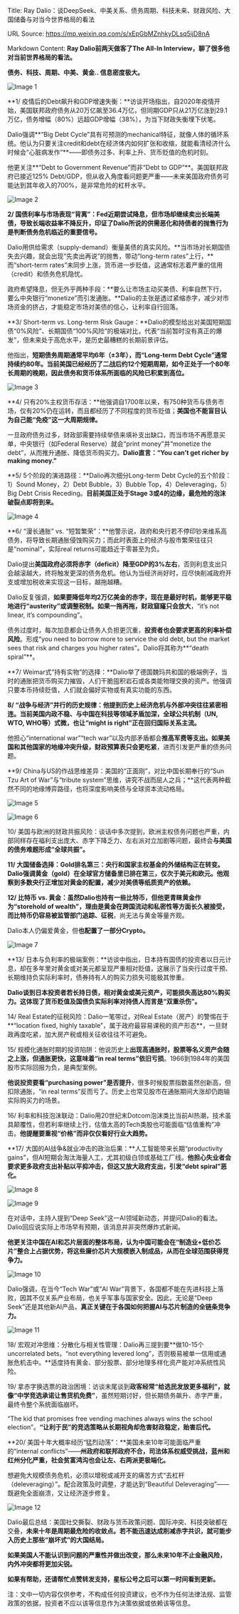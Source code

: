 Title: Ray Dalio：谈DeepSeek、中美关系、债务周期、科技未来、财政风险、大国储备与对当今世界格局的看法

URL Source: https://mp.weixin.qq.com/s/xEpGbMZnhkyDLsq5ijD8nA

Markdown Content:
**Ray Dalio前两天做客了The All-In Interview，聊了很多他对当前世界格局的看法。**

**债务、科技、周期、中美、黄金.. 信息密度极大。**

![Image 1](https://mmbiz.qpic.cn/sz_mmbiz_png/4GZ1Dd3mahphOMTE9NJr2MC5BrqIYiceppzjXibYvYFVswSkav7HaTAx7DlMZp2v2cZss28QE0L6lGCK4qcTYF7A/640?wx_fmt=png&from=appmsg)

**1/ 疫情后的Debt飙升和GDP增速失衡：**访谈开场指出，自2020年疫情开始，美国联邦政府债务从20万亿飙至36.4万亿，但同期GDP只从21万亿涨到29.1万亿，债务增幅（80%）远超GDP增幅（38%），为当下财政失衡埋下伏笔。

Dalio强调**“Big Debt Cycle”具有可预测的mechanical特征，就像人体的循环系统。他认为只要关注credit和debt在经济体内如何扩张和收缩，就能看清经济什么时候会“心脏病发作”**——即债务过多、利率上升、货币贬值的危机时刻。

他更关注**“Debt to Government Revenue”而非“Debt to GDP”**。美国联邦政府已接近125% Debt/GDP，但从收入角度看问题更严重——未来美国政府债务可能达到其年收入的700%，是非常危险的杠杆水平。

![Image 2](https://mmbiz.qpic.cn/sz_mmbiz_png/4GZ1Dd3mahphOMTE9NJr2MC5BrqIYicepWYwluiaBcTAjMpP2zO64QnnY8odjOYk3S8trqJ7odv58jg9EzhwwV2w/640?wx_fmt=png&from=appmsg)

**2/ 国债利率与市场表现“背离”：**Fed近期尝试降息，但市场却继续卖出长端美债，导致长端收益率不降反升，印证了Dalio所说的**供需恶化和持债者的抛售行为是判断债务危机临近的重要信号。**

Dalio用供给需求（supply-demand）衡量美债的真实风险。**当市场对长期国债失去兴趣，就会出现“先卖出再说”的抛售，带动“long-term rates”上行，**而“short-term rates”未同步上涨，货币进一步贬值，这通常标志着严重的信用（credit）和债务危机隐忧。

政府希望降息，但无外乎两种手段：**要么让市场主动买美债、利率自然下行，要么中央银行“monetize”而引发通胀。**Dalio的主张是透过紧缩赤字，减少对市场资金的挤占，才能稳定市场对美债的信心，让利率自行回落。

**3/ Short-term vs. Long-term Risk Gauge：**Dalio的模型给出对美国短期国债“0%风险”、长期国债“100%风险”的极端对比，代表“当前暂时没有真正的爆发”，但未来处于高危水平，是历史最糟糕的长期前景评估。

他指出，**短期债务周期通常平均6年（±3年），而“Long-term Debt Cycle”通常持续约80年。当前美国已经经历了二战后约12个短期周期，如今正处于一个80年长周期的晚期，因此债务和货币体系所面临的风险已积累到高位。**

![Image 3](https://mmbiz.qpic.cn/sz_mmbiz_png/4GZ1Dd3mahphOMTE9NJr2MC5BrqIYicepIqIfvSiafbjsLibMmDsx0xBElj2EzgIZqXg20qia9n1r2Bp3Kw5oQqDGg/640?wx_fmt=png&from=appmsg)

**4/ 只有20%主权货币存活：**他强调自1700年以来，有750种货币与债务市场，仅有20%仍在运转，而且都经历了不同程度的货币贬值；**美国也不能盲目认为自己能“免疫”这一大周期规律。**

一旦政府债务过多，财政部需要持续举债来填补支出缺口，而当市场不再愿意买单，中央银行（如Federal Reserve）就会“print money”并“monetize the debt”，从而推升通胀、降低货币购买力。**Dalio直言：“You can’t get richer by making money.”**

**5/ 5个阶段的演进路径：**Dalio再次细分Long-term Debt Cycle的五个阶段：1）Sound Money，2）Debt Bubble，3）Bubble Top，4）Deleveraging，5）Big Debt Crisis Receding。**目前美国正处于Stage 3或4的边缘，最危险的泡沫破裂点即将到来。**

![Image 4](https://mmbiz.qpic.cn/sz_mmbiz_png/4GZ1Dd3mahphOMTE9NJr2MC5BrqIYiceprpoZ4ZfHU7WC5sk5xL766yREwXamcvBibTyePVNMJoWWRHfFTs8qcnA/640?wx_fmt=png&from=appmsg)

**6/ “漫长通胀” vs. “短暂繁荣”：**他警示说，政府和央行若不停印钞来维系高债务，将导致长期通胀侵蚀购买力；而此时表面上的经济与股市繁荣往往只是“nominal”，实际real returns可能趋近于零甚至为负。

Dalio提出**美国政府必须将赤字（deficit）降至GDP的3%左右**，否则利息支出只会越滚越大，终将触发更深的债务危机。他认为当经济尚好时，应尽快削减政府开支或增加税收来实现这一目标，越拖越糟。

Dalio反复强调，**如果要降低年均2万亿美金的赤字，现在是最好时机，能够更平稳地进行“austerity”或调整税制。如果一拖再拖，财政窟窿只会放大**，“it’s not linear, it’s compounding”。

债务过度时，每次加息都会让债务人负担更沉重，**投资者也会要求更高的利率补偿风险**。形成“you need to borrow more to service the old debt, but the market sees that risk and charges you higher rates”。Dalio将其称为**“death spiral”**。

**7/ Weimar式“持有实物”的选择：**Dalio举了德国魏玛共和国的极端例子，当时的通胀把货币购买力摧毁，人们干脆囤积岩石或各类能物理交换的资产。他强调只要本币持续贬值，人们就会偏好实物或有真实功能的东西。

**8/ “战争与经济”并行的历史规律：**他提到历史上经济危机与外部冲突往往紧密相连。当前美国内政不稳、与中国在科技等领域矛盾加深，全球公共机制（UN, WTO, WHO等）式微，也**让“might is right”正在回归国际关系主流。**

他担心“international war”“tech war”以及内部矛盾都会**推高军费等支出。如果美国和其他国家的地缘冲突升级，财政预算表只会更吃紧**，进而引发更严重的债务问题。

**9/ China与US的作战思维差异：美国的“正面刚”，对比中国长期奉行的“Sun Tzu Art of War”与“tribute system”思维，讲究不战而屈人之兵；**这代表两种截然不同的地缘博弈路径，也将深度影响美债与全球资本流动格局。

![Image 5](https://mmbiz.qpic.cn/sz_mmbiz_png/4GZ1Dd3mahphOMTE9NJr2MC5BrqIYicepTRap3oumHcYqOib16XMDrA3PXwhDfCLfjJlmbas8FRhfoAIUiaatW6Fg/640?wx_fmt=png&from=appmsg)

![Image 6](https://mmbiz.qpic.cn/sz_mmbiz_png/4GZ1Dd3mahphOMTE9NJr2MC5BrqIYicepoHVn5X8sINibr0n1nKtftf8j9sb6gqI7wcia1ojEicvbHVibJR5b02O3aw/640?wx_fmt=png&from=appmsg)

10/ 美国与欧洲的财政共振风险：谈话中多次提到，欧洲主权债务问题也严重，内部同样存在福利支出庞大、赤字下降乏力、左右派对立加剧等问题，最终会**与美国的债务难题形成“全球共振”。**

**11/ 大国储备选择：**Gold排名第三：央行和国家主权基金的外储结构正在转变。Dalio强调黄金（gold）在全球官方储备里已排在第三，仅次于美元和欧元。他观察到**多数央行正增加对黄金的配置，减少对美债等纸质资产的依赖。**

**12/ 比特币 vs. 黄金：**虽然Dalio也持有一些比特币，但他更青睐黄金作为“storehold of wealth”，理由是黄金在跨国流动和私密性等方面长久被接受，而**比特币仍容易被监管部门追踪、征税**，尚无法与黄金等量齐观。

Dalio本人仍偏爱黄金，但**也配置了一部分Crypto。**

![Image 7](https://mmbiz.qpic.cn/sz_mmbiz_png/4GZ1Dd3mahphOMTE9NJr2MC5BrqIYicepk3XeiaaFWlQg3zg3wyYHdib3Az6zHLkeGAclghEZnePdk9xZibGpSmSEg/640?wx_fmt=png&from=appmsg)

**13/ 日本与负利率的极端案例：**访谈中指出，日本持有国债的投资者以日元计息，却在多年里对黄金或对美元都呈现严重相对贬值，这展示了当央行过度干预、长期维持负实际利率时，债券持有人的购买力损失可能极其惨重。

**Dalio谈到日本投资者若长持日债，相对黄金或美元资产，可能损失高达80%购买力。这体现了货币贬值及国债负实际利率对持债人而言是“双重杀伤”。**

14/ Real Estate的征税风险：Dalio一笔带过，对Real Estate（房产）的警惕在于**“location fixed, highly taxable”，属于政府最容易课税的资产形态**，一旦财政再度吃紧，加大房产税或相关征收往往不可避免。

15/ 规模化通胀时期的投资陷阱：他说历史上**出现高通胀时，股票等名义资产会随之上涨，但通胀更快，这意味着“in real terms”依旧亏损**。1966到1984年的美国股市实际回报为负，是典型案例。

**他说投资要看“purchasing power”是否提升**，很多时候股票指数虽然创新高，但扣除通胀，“in real terms”反而亏了。历史上也常见股市在通胀期间大涨却仍跑输实际购买力的场景。

16/ 利率和科技泡沫联动：Dalio用20世纪末Dotcom泡沫类比当前AI热潮，技术虽具颠覆性，但若利率继续上行，估值太高的Tech类股也可能面临“估值重构”冲击。**他提醒要重视“价格”而非仅仅看好行业大趋势。**

**17/ 大国的AI战争&就业冲击的政治后果：**人工智能带来长期“productivity gains”，但AI短期会淘汰海量人工，尤其初级白领或基础工厂线。**他担心失业者会要求更多政府支出补贴以平抑冲击，但这又放大政府支出，引发“debt spiral”恶化。**

![Image 8](https://mmbiz.qpic.cn/sz_mmbiz_png/4GZ1Dd3mahphOMTE9NJr2MC5BrqIYicepYDzm1Ker9NxtkicN0C7SJI4wZ6wmHR8Vic21Lm7yNBojicicibyn7yWTtPw/640?wx_fmt=png&from=appmsg)

![Image 9](https://mmbiz.qpic.cn/sz_mmbiz_png/4GZ1Dd3mahphOMTE9NJr2MC5BrqIYicepvSBvZsCxx27e2Qr9EOmhbRw7hiasp6qBu0ABC4EoibLdKtMibLQlf3LGA/640?wx_fmt=png&from=appmsg)

在对话中，主持人提到“Deep Seek”这一AI领域新动态，并提问Dalio的看法。Dalio回应说实际上市场早有预期，该消息并非突然爆炸式新闻。

**他更关注中国在AI和芯片层面的整体布局，认为中国可能会在“制造业+低价芯片”整合上占据优势，将这些廉价芯片大规模嵌入制成品，从而在全球范围获得竞争力。**

![Image 10](https://mmbiz.qpic.cn/sz_mmbiz_png/4GZ1Dd3mahphOMTE9NJr2MC5BrqIYicepcocI7IsLKo8BY5IhD51pnO9gAGUvI9DEd1hLCNab8mtHEgyTOsZ0Yw/640?wx_fmt=png&from=appmsg)

Dalio强调，在当今“Tech War”或“AI War”背景下，各国都不能在先进科技上落败，因其不仅关系产业布局，也关乎军事与国家安全。因此，无论是“Deep Seek”还是其他新AI产品，**真正关键在于各国如何把握AI与芯片制造的全链条竞争力。**

![Image 11](https://mmbiz.qpic.cn/sz_mmbiz_png/4GZ1Dd3mahphOMTE9NJr2MC5BrqIYicepkAr9ChOJmt4afic82Ohdm50mC4qhTesVo3fnKSzB7RAteZgJxZ56RZg/640?wx_fmt=png&from=appmsg)

18/ 宏观对冲思维：分散化与相关性管理：Dalio再三提到要**做10-15个uncorrelated bets，“not everything levered long”，否则极易被单一信用或通胀危机击中。**适度持有黄金、部分股票、部分地理多样化资产能对冲系统性风险。

19/ 拿赤字换选票的政治困境：访谈末尾谈到**政客经常“给选民发放更多福利”，就像“中学竞选承诺让售货机免费”**，虽然短期讨好，但长期债务飙升、赤字严重，最终令整个系统面临崩坏。

“The kid that promises free vending machines always wins the school election”。**“让利于民”的竞选策略从长期视角却危害财政稳定，贻害后代。**

**20/ 美国十年大概率经历“猛烈动荡”：**美国未来10年可能面临严重的“internal conflicts”——**州政府和联邦政府不合，司法体系权威受挑战，蓝州和红州分化严重，社会贫富鸿沟也会让左、右两派更极端化。**

想避免大规模债务危机，必须以增税或减开支的痛苦方式“去杠杆（deleveraging）”。配合政策及时调整，才能达到“Beautiful Deleveraging”——既避免全面崩溃，又让经济逐步修复。

![Image 12](https://mmbiz.qpic.cn/sz_mmbiz_png/4GZ1Dd3mahphOMTE9NJr2MC5BrqIYicepveUEiaGw7IE7A3Ybb8ruJW2lg0opwQXbviaqt7e6wNC6pS1ESjHfY9gQ/640?wx_fmt=png&from=appmsg)

Dalio最后总结：美国社交撕裂、财政与货币政策问题、国际冲突、科技突破都在交叠，**未来十年是周期最危险的收敛点。若不能迅速达成削减赤字共识，就可能步入历史上那些“崩坏式”的大国结局。**

**如果美国人不能认识到问题的严重性并做出改变，那么未来10年不止金融风险，内外冲突都将更加尖锐。**

**如果有帮助，还请帮忙点赞转发支持，星标公号之后可以第一时间看到更新。**

注：文中一切内容仅供参考，不构成任何投资建议，也不作为任何法律法规、监管政策的依据，投资者不应以该等信息作为决策依据或依赖该等信息。
